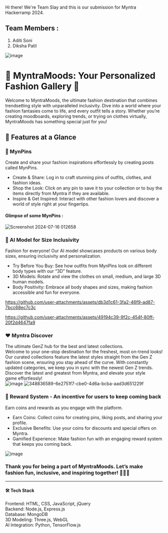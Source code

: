 Hi there! We're Team Slay and this is our submission for Myntra Hackerramp 2024. 
## Team Members : 
1. Aditi Soni 
2. Diksha Patil

![image](https://github.com/user-attachments/assets/9424b3c1-23f8-4303-bd63-dc92eefe286c)

# 🎨 MyntraMoods: Your Personalized Fashion Gallery  🌟
Welcome to MyntraMoods, the ultimate fashion destination that combines trendsetting style with unparalleled inclusivity. Dive into a world where your fashion fantasies come to life, and every outfit tells a story. Whether you’re creating moodboards, exploring trends, or trying on clothes virtually, MyntraMoods has something special just for you!

## 🌟 Features at a Glance
 ### 📌 MynPins
 Create and share your fashion inspirations effortlessly by creating posts called MynPins. 

- Create & Share: Log in to craft stunning pins of outfits, clothes, and fashion ideas.
- Shop the Look: Click on any pin to save it to your collection or to buy the items directly from Myntra if they are available.
- Inspire & Get Inspired: Interact with other fashion lovers and discover a world of style right at your fingertips.

 #### Glimpse of some MynPins :
![Screenshot 2024-07-16 012658](https://github.com/user-attachments/assets/2f7b176a-5d69-4004-b9a8-d950f60b95e4)


 ### 👗 AI Model for Size Inclusivity
Fashion for everyone! Our AI model showcases products on various body sizes, ensuring inclusivity and personalization.

- Try Before You Buy: See how outfits from MynPins look on different body types with our “3D” feature.
- 3D Models: Rotate and view the clothes on small, medium, and large 3D human models.
- Body Positivity: Embrace all body shapes and sizes, making fashion accessible and fun for everyone.

https://github.com/user-attachments/assets/db3d1c61-3fa2-46f9-ad87-7bcc68ec7c3c


https://github.com/user-attachments/assets/49194c39-9f2c-454f-80ff-20f2d4647fa9


### ❤️ Myntra Discover
The ultimate GenZ hub for the best and latest collections. <br> 
Welcome to your one-stop destination for the freshest, most on-trend looks! Our curated collections feature the latest styles straight from the Gen Z fashion scene, ensuring you stay ahead of the curve. With constantly updated categories, we keep you in sync with the newest Gen Z trends. Discover the latest and greatest from Myntra, and elevate your style game effortlessly! <br> 
![image](https://github.com/user-attachments/assets/2e2a4e65-7060-43b2-83e0-10398428a970)
![348836589-6e2751f7-cbe0-4d6a-bcba-aad3d651229f](https://github.com/user-attachments/assets/7998bf2f-3e6f-4912-adda-79e14d5e8574)


 ### 🎁 Reward System - An incentive for users to keep coming back 
Earn coins and rewards as you engage with the platform.

- Earn Coins: Collect coins for creating pins, liking posts, and sharing your profile.
- Exclusive Benefits: Use your coins for discounts and special offers on Myntra.
- Gamified Experience: Make fashion fun with an engaging reward system that keeps you coming back. <br> 


![image](https://github.com/user-attachments/assets/866b5a2e-5cc1-4997-a6c9-2488491c51dc)


### Thank you for being a part of MyntraMoods. Let’s make fashion fun, inclusive, and inspiring together! 🌈👗✨
-----
#### 🛠 Tech Stack
Frontend: HTML, CSS, JavaScript, jQuery <br>
Backend: Node.js, Express.js <br>
Database: MongoDB <br> 
3D Modeling: Three.js, WebGL <br> 
AI Integration: Python, TensorFlow.js <br> 
  
